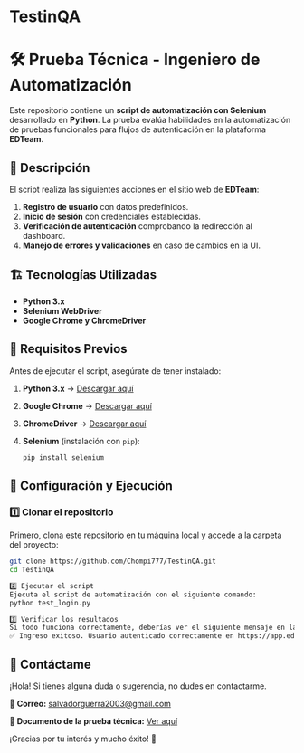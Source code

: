 # TestinQA
# 🛠 Prueba Técnica - Ingeniero de Automatización

Este repositorio contiene un **script de automatización con Selenium** desarrollado en **Python**. La prueba evalúa habilidades en la automatización de pruebas funcionales para flujos de autenticación en la plataforma **EDTeam**.

## 🚀 Descripción

El script realiza las siguientes acciones en el sitio web de **EDTeam**:

1. **Registro de usuario** con datos predefinidos.
2. **Inicio de sesión** con credenciales establecidas.
3. **Verificación de autenticación** comprobando la redirección al dashboard.
4. **Manejo de errores y validaciones** en caso de cambios en la UI.

## 🏗 Tecnologías Utilizadas

- **Python 3.x**
- **Selenium WebDriver**
- **Google Chrome y ChromeDriver**

## 📌 Requisitos Previos

Antes de ejecutar el script, asegúrate de tener instalado:

1. **Python 3.x** → [Descargar aquí](https://www.python.org/downloads/)
2. **Google Chrome** → [Descargar aquí](https://www.google.com/chrome/)
3. **ChromeDriver** → [Descargar aquí](https://sites.google.com/chromium.org/driver/)
4. **Selenium** (instalación con `pip`):

   ```sh
   pip install selenium

## 🔧 Configuración y Ejecución  

### 1️⃣ Clonar el repositorio  
Primero, clona este repositorio en tu máquina local y accede a la carpeta del proyecto:  

```sh
git clone https://github.com/Chompi777/TestinQA.git  
cd TestinQA

2️⃣ Ejecutar el script
Ejecuta el script de automatización con el siguiente comando:
python test_login.py

3️⃣ Verificar los resultados
Si todo funciona correctamente, deberías ver el siguiente mensaje en la terminal:
✅ Ingreso exitoso. Usuario autenticado correctamente en https://app.ed.team/
````
## 📌 Contáctame  

¡Hola! Si tienes alguna duda o sugerencia, no dudes en contactarme.  

📧 **Correo:** [salvadorguerra2003@gmail.com](mailto:salvadorguerra2003@gmail.com)  

📄 **Documento de la prueba técnica:** [Ver aquí](https://docs.google.com/document/d/1rWafyDnoZMOOxn5DFRinv-PN5V0MrO2Y2kyDJ2Gcxrc/edit?usp=sharing)  

¡Gracias por tu interés y mucho éxito! 🚀  


